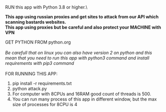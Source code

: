 RUN this app with Python 3.8 or higher.\

<b>This app using russian proxies and get sites to attack from our API which scanning bastards websites.
\
This app using proxies but be careful and also protect your MACHINE with VPN
</b>

GET PYTHON FROM python.org
<br>
<br>
<i>Be carefull that on linux you can also have version 2 on python and this mean that you need to run this app with python3 command and install requirements with pip3 command</i>
<br>
<br>
FOR RUNNING THIS APP:
1. pip install -r requirements.txt
2. python attack.py
3. For computer with 8CPUs and 16RAM good count of threads is 500.
4. You can run many process of this app in different window, but the max size of processes for 8CPU is 4 
